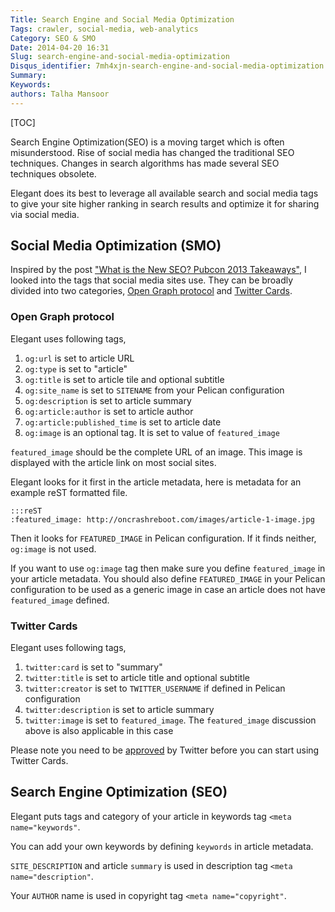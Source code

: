 ```yaml
---
Title: Search Engine and Social Media Optimization
Tags: crawler, social-media, web-analytics
Category: SEO & SMO
Date: 2014-04-20 16:31
Slug: search-engine-and-social-media-optimization
Disqus_identifier: 7mh4xjn-search-engine-and-social-media-optimization
Summary:
Keywords:
authors: Talha Mansoor
---
```


[TOC]

Search Engine Optimization(SEO) is a moving target which is often
misunderstood. Rise of social media has changed the traditional SEO
techniques. Changes in search algorithms has made several SEO techniques
obsolete.

Elegant does its best to leverage all available search and social media tags to
give your site higher ranking in search results and optimize it for sharing via
social media.

## Social Media Optimization (SMO)

Inspired by the post ["What is the New SEO? Pubcon 2013
Takeaways"](https://medium.com/on-startups/f15264e5d790), I looked into the
tags that social media sites use. They can be broadly divided into two
categories, [Open Graph protocol](http://ogp.me/) and [Twitter
Cards](https://dev.twitter.com/docs/cards).

### Open Graph protocol

Elegant uses following tags,

1. `og:url` is set to article URL
1. `og:type` is set to "article"
1. `og:title` is set to article tile and optional subtitle
1. `og:site_name` is set to `SITENAME` from your Pelican configuration
1. `og:description` is set to article summary
1. `og:article:author` is set to article author
1. `og:article:published_time` is set to article date
1. `og:image` is an optional tag. It is set to value of `featured_image`

`featured_image` should be the complete URL of an image. This image is
displayed with the article link on most social sites.

Elegant looks for it first in the article metadata, here is metadata for an
example reST formatted file.

    :::reST
    :featured_image: http://oncrashreboot.com/images/article-1-image.jpg

Then it looks for `FEATURED_IMAGE` in Pelican configuration. If it finds
neither, `og:image` is not used.

If you want to use `og:image` tag then make sure you define `featured_image` in
your article metadata. You should also define `FEATURED_IMAGE` in your
Pelican configuration to be used as a generic image in case an article does not
have `featured_image` defined.

### Twitter Cards

Elegant uses following tags,

1. `twitter:card` is set to "summary"
1. `twitter:title` is set to article title and optional subtitle
1. `twitter:creator` is set to `TWITTER_USERNAME` if defined in Pelican
   configuration
1. `twitter:description` is set to article summary
1. `twitter:image` is set to `featured_image`. The `featured_image` discussion
   above is also applicable in this case

Please note you need to be
[approved](https://dev.twitter.com/docs/cards/validation/validator) by Twitter
before you can start using Twitter Cards.

## Search Engine Optimization (SEO)

Elegant puts tags and category of your article in keywords tag `<meta name="keywords"`.

You can add your own keywords by defining `keywords` in article metadata.

`SITE_DESCRIPTION` and article `summary` is used in description tag `<meta name="description"`.

Your `AUTHOR` name is used in copyright tag `<meta name="copyright"`.
